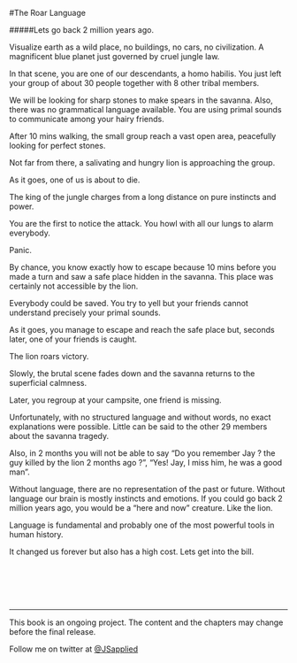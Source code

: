#The Roar Language

#####Lets go back 2 million years ago.

Visualize earth as a wild place, no buildings, no cars, no civilization. A magnificent blue planet just governed by cruel jungle law.

In that scene, you are one of our descendants, a homo habilis. You just left your group of about 30 people together with 8 other tribal members. 

We will be looking for sharp stones to make spears in the savanna. Also, there was no grammatical language available. You are using primal sounds to communicate among your hairy friends. 

After 10 mins walking,  the small group reach a vast open area, peacefully looking for perfect stones. 

Not far from there, a salivating and hungry lion is approaching the group.

As it goes, one of us is about to die.

The king of the jungle charges from a long distance on pure instincts and power.

You are the first to notice the attack. You howl with all our lungs to alarm everybody.

Panic.

By chance, you know exactly how to escape because 10 mins before you made a turn and saw a safe place hidden in the savanna. This place was certainly not accessible by the lion.

Everybody could be saved. You try to yell but your friends cannot understand precisely your primal sounds.

As it goes, you manage to escape and reach the safe place but, seconds later, one of your friends is caught.

The lion roars victory.

Slowly, the brutal scene fades down and the savanna returns to the superficial calmness.

Later, you regroup at your campsite, one friend is missing.

Unfortunately, with no structured language and without words, no exact explanations were possible. Little can be said to the other 29 members about the savanna tragedy.

Also, in 2 months you will not be able to say “Do you remember Jay ? the guy killed by the lion 2 months ago ?”, “Yes! Jay, I miss him, he was a good man”.

Without language, there are no representation of the past or future. Without language our brain is mostly instincts and emotions. If you could go back 2 million years ago, you would be a “here and now” creature. Like the lion.   

Language is fundamental and probably one of the most powerful tools in human history.  

It changed us forever but also has a high cost. Lets get into the bill.

<br />
<br />
<br />
<br />

***

This book is an ongoing project. The content and the chapters may change before the final release.

Follow me on twitter at [@JSapplied](https://twitter.com/JSapplied) 


